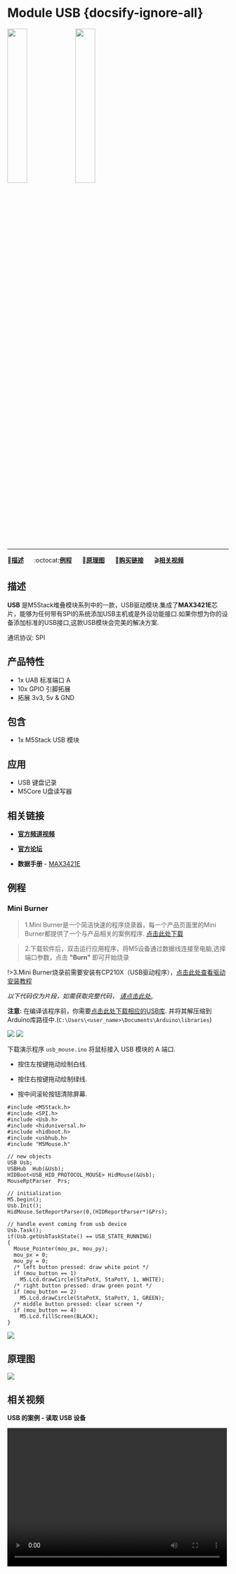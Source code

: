 # Module USB {docsify-ignore-all}

<img src="assets/img/product_pics/module/module_usb_01.png" width="30%" height="30%"> <img src="assets/img/product_pics/module/module_usb_02.png" width="30%" height="30%">

***

:memo:**[描述](#描述)**&nbsp;&nbsp;&nbsp;&nbsp;&nbsp;&nbsp;:octocat:**[例程](#例程)**&nbsp;&nbsp;&nbsp;&nbsp;&nbsp;&nbsp;:electric_plug:**[原理图](#原理图)**&nbsp;&nbsp;&nbsp;&nbsp;&nbsp;&nbsp;🛒**[购买链接](https://item.taobao.com/item.htm?spm=a1z10.3-c.w4002-1172588106.13.1dbd425eDUpt0Z&id=583599151180)**&nbsp;&nbsp;&nbsp;&nbsp;&nbsp;&nbsp;:clapper:**[相关视频](#相关视频)**

## 描述

**USB** 是M5Stack堆叠模块系列中的一款，USB驱动模块.集成了**MAX3421E**芯片，能够为任何带有SPI的系统添加USB主机或是外设功能接口.如果你想为你的设备添加标准的USB接口,这款USB模块会完美的解决方案.

通讯协议: SPI

## 产品特性

-  1x UAB 标准端口 A
-  10x GPIO 引脚拓展
-  拓展 3v3, 5v & GND

## 包含

-  1x M5Stack USB 模块

## 应用

-  USB 键盘记录
-  M5Core U盘读写器

## 相关链接

- **[官方频道视频](https://i.youku.com/i/UNjE1ODA2MzE0OA==?spm=a2hzp.8253869.0.0)**

- **[官方论坛](http://forum.m5stack.com/)**

- **数据手册** - [MAX3421E](https://www.sparkfun.com/datasheets/DevTools/Arduino/MAX3421E.pdf)

## 例程

### Mini Burner

>1.Mini Burner是一个简洁快速的程序烧录器，每一个产品页面里的Mini Burner都提供了一个与产品相关的案例程序.
[点击此处下载](https://m5stack.oss-cn-shenzhen.aliyuncs.com/MiniBurner/Module/MiniBurner_USB_Mouse.exe)

>2.下载软件后，双击运行应用程序，将M5设备通过数据线连接至电脑,选择端口参数，点击 **"Burn"** 即可开始烧录

!>3.Mini Burner烧录前需要安装有CP210X（USB驱动程序），[点击此处查看驱动安装教程](zh_CN/related_documents/M5Burner#安装串口驱动)

*以下代码仅为片段，如需获取完整代码， [请点击此处.](https://github.com/m5stack/M5-ProductExampleCodes/tree/master/Module/USB/Arduino).*

**注意:**
在编译该程序前，你需要[点击此处下载相应的USB库](https://github.com/m5stack/M5-ProductExampleCodes/tree/master/Module/USB/Arduino/Library).
并将其解压缩到Arduino库路径中.(`C:\Users\<user_name>\Documents\Arduino\libraries`)

<img src="assets/img/product_pics/module/module_usb_03.png">

<img src="assets/img/product_pics/module/module_usb_04.png">

下载演示程序 `usb_mouse.ino`
将鼠标接入 USB 模块的 A 端口.

* 按住左按键拖动绘制白线.

* 按住右按键拖动绘制绿线.

* 按中间滚轮按钮清除屏幕.

```arduino
#include <M5Stack.h>
#include <SPI.h>
#include <Usb.h>
#include <hiduniversal.h>
#include <hidboot.h>
#include <usbhub.h>
#include "M5Mouse.h"

// new objects
USB Usb;
USBHub  Hub(&Usb);
HIDBoot<USB_HID_PROTOCOL_MOUSE> HidMouse(&Usb);
MouseRptParser  Prs;

// initialization
M5.begin();
Usb.Init();
HidMouse.SetReportParser(0,(HIDReportParser*)&Prs);

// handle event coming from usb device
Usb.Task();
if(Usb.getUsbTaskState() == USB_STATE_RUNNING)
{
  Mouse_Pointer(mou_px, mou_py);
  mou_px = 0;
  mou_py = 0;
  /* left button pressed: draw white point */
  if (mou_button == 1)
    M5.Lcd.drawCircle(StaPotX, StaPotY, 1, WHITE);
  /* right button pressed: draw green point */
  if (mou_button == 2)
    M5.Lcd.drawCircle(StaPotX, StaPotY, 1, GREEN);
  /* middle button pressed: clear screen */
  if (mou_button == 4)
    M5.Lcd.fillScreen(BLACK);
}
```

<img src="assets/img/product_pics/module/module_example/USB/example_module_usb_01.png">

## 原理图

<img src="assets/img/product_pics/module/usb_sch.png">

## 相关视频

**USB 的案例 - 读取 USB 设备**

<video width="500" height="315" controls>
    <source src="https://m5stack.oss-cn-shenzhen.aliyuncs.com/video/Blog/Twitch201902/USB%20Interface.mp4" type="video/mp4">
</video>

